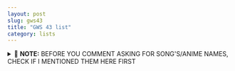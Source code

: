 ```yaml
---
layout: post
slug: gws43
title: "GWS 43 list"
category: lists
---
```

<details>
  <summary>📌 <strong>NOTE:</strong> BEFORE YOU COMMENT ASKING FOR SONG'S/ANIME NAMES, CHECK IF I MENTIONED THEM HERE FIRST</summary>

  <p>0:00 intro song : Never Go Away :
  <br>- Anime : <em>kaguya sama love is war</em>
  <br>- <a href="http://bit.ly/vaintro2">Link</a></p>

  <p>if YOU CAN'T COPY. USE THIS LINK : <a href="https://anotepad.com/note/read/efpj33rt">Note Link</a></p>

  <p>0:20
  <br>- Anime : <em>sakurasou no pet na kanojo</em></p>

  <p>0:26 never gonna give you up (Kermit cover)</p>

  <p>0:35 Future - Mask Off</p>

  <p>0:57 ProleteR - Faidherbe Square
  <br>- Anime : <em>kimetsu no yaiba</em></p>

  <p>1:08 George Thorogood & The Destroyers - Bad To The Bone</p>

  <p>1:17 HUGEL Feat. Amber Van Day - WTF</p>

  <p>1:25 RHODAMINE - Run Yo Hell</p>

  <p>1:36 Ace Of Base - Happy Nation (Fred & Mykos Remix)</p>

  <p>1:45 Danny Elfman - Ice Dance</p>

  <p>1:56
  <br>- Anime : <em>bleach</em></p>

  <p>2:06 Tame Impala - The Less I Know The Better
  <br>- Game : <em>Cyberpunk 2077</em></p>

  <p>2:17 Shinedown - Diamond Eyes (Boom-Lay Boom-Lay Boom)</p>

  <p>2:26 evangeline song theme</p>

  <p>2:35 Tommee Profitt, Fleurie & Jung Youth - In The End </p>

  <p>2:55 Holding Out For A Hero</p>

  <p>3:04 [SOUND REMOVED BY YOUTUBE]</p>

  <p>3:15 Piano Fantasia - Song For Denise (Maxi Version)</p>

  <p>3:36 Supermode - Tell Me Why
  <br>- Animation : <em>Hotel Transilvania</em></p>

  <p>3:45 Rude - Eternal Youth</p>

  <p>3:56 will.i.am - Big And Chunky</p>

  <p>4:16 jony - Звезда</p>

  <p>4:27 krs-one - Sound Of Da Police</p>

  <p>4:37 Moby - Natural Blues</p>

  <p>4:47 enur - Calabria (Radio Mix)
  <br>- Girls : <em>Hatsune Miku and Kagamine Rin</em></p>

  <p>4:53 little V - U Got That
  <br>- Game : <em>Call of Duty Modern Warfare Warzone</em></p>

  <p>5:03 Vincent - I'm No Magician (ft. Love, Alexa)
  <br>- Anime : <em>Maou Gakuin no Futekigousha: Shijou Saikyou no Maou no Shiso, Tensei shite Shison-tachi no Gakkou e</em></p>

  <p>5:12 Bring Me The Horizon - Parasite Eve</p>

  <p>5:22 Timmy Trumpet & Vitas - The King</p>

  <p>5:31 The Black Eyed Peas - Pump It
  <br>- Anime : <em>fate /zero</em></p>

  <p>5:39 bee gees - Stayin' Alive</p>

  <p>5:48 Eric Prydz - Pjanoo (Club Mix)
  <br>- Game : <em>Final fantasy</em></p>

  <p>5:57 Lilianna Wilde - White Rabbit (Jawster Remix)
  <br>- Anime : <em>Kaguya sama love is war</em></p>

  <p>6:03 .....</p>

  <p>6:13 Fun. Feat. Janelle Monáe - We Are Young
  <br>- Anime : <em>Weathering with you</em></p>

  <p>6:24 Folded Dragons & Aloma Steele - Too Late
  <br>- Art From : <em>Solo leveling</em></p>

  <p>6:35 Виталий Чирва - Авантюрист</p>

  <p>6:45 Caramella Girls - Caramelldansen (Swedish Original)
  <br>- Movie : <em>Arrival (2016)</em>
  <br>- <a href="https://youtu.be/zvq9r6R6QAY">Link</a></p>

  <p>6:55 Powerwolf - Midnight Madonna
  <br>- Anime : <em>Castlevania</em></p>

  <p>7:15
  <br>- <a href="https://youtu.be/RmMdX1wvi84">Link</a></p>

  <p>7:26 Linius & Kordas & Nurkan Pazar - Black Bimmer (Nurkan Pazar Remix)
  <br>- Animation : <em>Cars (2006)</em></p>

  <p>7:35 Portwave - Shadow Lady</p>

  <p>7:49 MAXIMUM THE HORMONE - What's Up, People?!</p>

  <p>7:59 King Plague - avr plague</p>

  <p>8:08 Moon Byul - Eclipse
  <br>- Anime : <em>Konosuba</em></p>

  <p>8:40 Caramell - Caramelldansen
  <br>- Movie : <em>Star Wars: Episode 3 - Rvenge of the Sith (2005)</em></p>

  <p>8:58 sabaton - Winged Hussars</p>

  <p>9:08 Fitz And The Tantrums - Handclap
  <br>- Anime : <em>The God of high school</em></p>

  <p>9:19 バイバイ YESTERDAY</p>

  <p>9:30 Hiroyuki Sawano - SymphonicSuite[AoT]Part2-6th:ThanksAT</p>

  <p>9:43 Big Jonezy - pain
  <br>- Anime : <em>Senko-san the helpful fox</em></p>

  <p>9:52 Major Hans Friess - Erika
  <br>- Game : <em>Dark Souls (idk which one)</em></p>

  <p>10:01 Dayte Tank (!) - Utro
  <br>- Animation : <em>She-Ra and the Princess of Power</em></p>

  <p>10:11 Dan Mace - Blinding Lights</p>

  <p>10:21 syzz - Gimme Gimme Gimme (A man after midnight) [Club Mix]
  <br>- Anime : <em>Demon slayer</em></p>

  <p>10:28 Ikson - remember</p>

  <p>10:39 Tove Lo - Habits (Nightcore remix)
  <br>- <a href="https://youtu.be/C3BcbB3y1n8">Link</a></p>

  <p>10:49 DJ Blyatman & Russian Village Boys - Cyka Blyat
  <br>- Anime : <em>Girls panzer</em></p>

  <p>11:00 Linked Horizon - Shinzo wo Sasageyo!</p>

  <p>11:07 Red Alert 3 Theme-Soviet March</p>

  <p>11:18 Scarface (Push It To The Limit)</p>

  <p>11:24 Yugo Kanno - Il Vento D'oro (Golden Wind)</p>

  <p>11:31 Grandson - Blood//Water
  <br>- Game : <em>PRAGMATA</em></p>

  <p>11:41 OmenXiii - Led
  <br>- Anime : <em>Fire Force</em></p>

  <p>11:52
  <br>- <a href="https://youtu.be/xKH7rcwEVxU">Original Video</a></p>

  <p>12:02 Billy Joel - We Didn't Start the Fire
  <br>- <a href="https://youtu.be/cVHwlqyMyhM">Link</a></p>

  <p>12:12 ykra - Mere Coincidence</p>

  <p>12:22 Scatman John - Scatman (Kermit the Frog cover)
  <br>- Movie : <em>Batman: The Dark Knight Rises</em></p>

  <p>12:31 you really dont wanna F** with me</p>

  <p>12:41 Radwimps - Dream Lantern
  <br>- Game : <em>Counter-Strike: Global Offensive</em></p>

  <p>12:52 datmemer - Nightcore Rasputin
  <br>- Girls : <em>Cerberus from game "Helltaker"</em></p>

  <p>13:02 Song For Denise (Maxi Version)
  <br>- Anime : <em>Konosuba</em></p>

  <p>13:23 doja cat - Rules</p>

  <p>13:43 UNSECRET Feat. Matthew Perryman Jones - The Reckoning
  <br>- Anime : <em>Fate/Grand Order</em></p>

  <p>13:51 jvla - Such a Whore (Stellular Remix)
  <br>- Movie : <em>District 9 (2009)</em></p>

  <p>14:02 Josh Powell & David Hewson - A Bass Renaissance
  <br>- Animation : <em>Rick and morty S4</em></p>

  <p>14:13 音楽：平野義久 - Kingdom Of Predators</p>

  <p>14:23 Heilung - Hakkerskaldyr</p>

  <p>14:32 Summertime Sadness (Cedric Gervais Remix)
  <br>- <a href="https://www.artstation.com/aenamiart">Link</a></p>

  <p>14:39 little big - Lolly Bomb
  <br>- Anime : <em>Seraph of the end</em></p>

  <p>14:48
  <br>- Animation : <em>He-Man</em></p>

  <p>14:57 Raindrops Keep Fallin' On My Head</p>

  <p>15:08 Rainych - Say So (Japanese Version)</p>

  <p>15:18 Scarface (Push It To The Limit)</p>

  <p>15:29 Sleeping At Last - Atlas: Touch</p>

  <p>15:39 Billie Eilish & Khalid - Lovely</p>

  <p>15:50 Linkin Park - Faint</p>

  <p>15:59 Monomi - Empress</p>

  <p>16:10 Max Brhon - Cyborg Life
  <br>- Game trailer dlc : <em>watch dogs2</em>
  <br>- <a href="https://youtu.be/L20nioDjCxU">Link</a></p>

  <p>16:27 Childish Gambino - Redbone
  <br>- Girls : <em>Lucifer from game "Helltaker"</em></p>

  <p>16:34 Chuck Berry - You Never Can Tell
  <br>- Movie : <em>Pulp Fiction</em></p>

  <p>16:44 The Theme System - Stranger Things</p>

  <p>16:51 Саша Туман - Не Отпускай</p>

  <p>16:59 Sergey Eybog - Everlasting Summer</p>

  <p>17:20 Benny Benassi Pres. The Biz - Love Is Gonna Save Us</p>

  <p>17:31 Brazzaville - Some Days</p>

  <p>17:41 rusty k - Dark Eyes (Original)
  <br>- Animation : <a href="https://www.nautiljon.com/clips/deco*27/android+girl+feat.+hatsune+miku.html">https://www.nautiljon.com/clips/deco*27/android+girl+feat.+hatsune+miku.html</a></p>

  <p>17:52 peace and tranquility cill wave version</p>

  <p>18:02 David Rawlings - Cumberland Gap
  <br>- Game trailer : <em>Far Cry 6</em></p>

  <p>18:13 Pinkfong - Baby Shark</p>

  <p>18:20 [SOUND MOVED 10s AHEAD BY MISTAKE]</p>

  <p>18:30 Woodkid - Run Boy Run</p>

  <p>18:41 In For The Kill (Skream's Let's Get Ravey Remix)</p>

  <p>18:51 La Roux - In For The Kill (Skream Remix HQ)
  <br>- Anime : <em>Shirobako</em></p>

  <p>18:57 Gorillaz - Feel Good Inc
  <br>- Movie : <em>Big Lebowski (1998)</em></p>

  <p>19:07 jval - Such a Whore (Stellular Remix)</p>

  <p>19:18 b-2 -My Rock'n'roll</p>

  <p>19:27 Mininome - Comes To Life (Original Mix)</p>

  <p>19:36 8-Bit Universe - What Is Love (8-Bit Version)</p>

  <p>19:46 Bommie Tyler - Holding Out For a Hero</p>

  <p>19:56 Minami - Kawakiwoameku
  <br>- Anime&Game : <em>domestic na kanojo | Persona</em></p>

  <p>20:06 Daniel Silver - Now That You're Gone
  <br>- <a href="https://youtu.be/1U1as0pzPIk">Link</a></p>

  <p>20:16 音阙诗听 & 赵方婧 - 芒种
  <br>- Animation : <em>Kung Fu Panda 3</em></p>

  <p>20:26 Hippie Sabotage - Running Miles</p>

  <p>20:35 sleeping wolf - The Wreck Of Our Hearts</p>

  <p>20:46
  <br>- Anime : <em>Avatar: The Last Airbender</em></p>

  <p>20:56 Two Steps From Hell - Strength Of A Thousand Men</p>

  <p>21:07 видеоряд "Киберслав"
  <br>- Animation : <em>Киберслав - Трейлер (2019)</em>
  <br>- Full : <a href="https://youtu.be/-D6SvCBVezY">Link</a></p>

  <p>21:16 Red Alert 3 Theme-Soviet March</p>

  <p>21:35 Arctic Monkeys - Old Yellow Bricks
  <br>- Animation : <a href="https://youtu.be/u9fFG4ZLp9Y">Link</a></p>

  <p>21:46 Mattafix - Big City Life</p>

  <p>21:55 Sismic Music - It can't come quickly enough
  <br>- Anime : <em>kaguya sama love is war</em></p>

  <p>22:04 iyaz - Replay
  <br>- Anime : <em>Evangelion</em></p>

  <p>----
  <br>Outro : Peace And Tranquility (Chillwave Version) -by Production Music</p>
</details>
